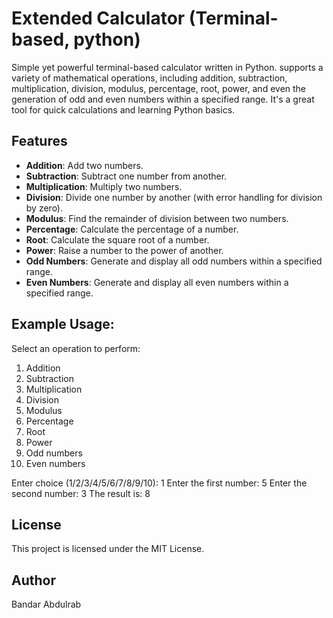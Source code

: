 # Extended Calculator (Terminal-based, python)
Simple yet powerful terminal-based calculator written in Python. supports a variety of mathematical operations, including addition, subtraction, multiplication, division, modulus, percentage, root, power, and even the generation of odd and even numbers within a specified range. It's a great tool for quick calculations and learning Python basics.

## Features

- **Addition**: Add two numbers.
- **Subtraction**: Subtract one number from another.
- **Multiplication**: Multiply two numbers.
- **Division**: Divide one number by another (with error handling for division by zero).
- **Modulus**: Find the remainder of division between two numbers.
- **Percentage**: Calculate the percentage of a number.
- **Root**: Calculate the square root of a number.
- **Power**: Raise a number to the power of another.
- **Odd Numbers**: Generate and display all odd numbers within a specified range.
- **Even Numbers**: Generate and display all even numbers within a specified range.


## Example Usage:
Select an operation to perform: 
1. Addition
2. Subtraction
3. Multiplication
4. Division
5. Modulus
6. Percentage
7. Root
8. Power
9. Odd numbers
10. Even numbers

Enter choice (1/2/3/4/5/6/7/8/9/10): 1
Enter the first number: 5
Enter the second number: 3
The result is: 8

## License
This project is licensed under the MIT License.

## Author
Bandar Abdulrab

